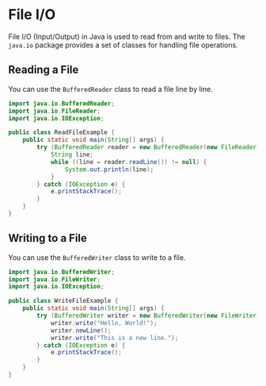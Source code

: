 # File I/O

File I/O (Input/Output) in Java is used to read from and write to files. The `java.io` package provides a set of classes for handling file operations.

## Reading a File

You can use the `BufferedReader` class to read a file line by line.

```java
import java.io.BufferedReader;
import java.io.FileReader;
import java.io.IOException;

public class ReadFileExample {
    public static void main(String[] args) {
        try (BufferedReader reader = new BufferedReader(new FileReader("example.txt"))) {
            String line;
            while ((line = reader.readLine()) != null) {
                System.out.println(line);
            }
        } catch (IOException e) {
            e.printStackTrace();
        }
    }
}
```

## Writing to a File

You can use the `BufferedWriter` class to write to a file.

```java
import java.io.BufferedWriter;
import java.io.FileWriter;
import java.io.IOException;

public class WriteFileExample {
    public static void main(String[] args) {
        try (BufferedWriter writer = new BufferedWriter(new FileWriter("output.txt"))) {
            writer.write("Hello, World!");
            writer.newLine();
            writer.write("This is a new line.");
        } catch (IOException e) {
            e.printStackTrace();
        }
    }
}
```
